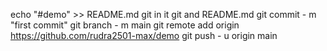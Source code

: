 echo "#demo" >> README.md
git in it 
git and README.md
git commit - m "first commit"
git branch - m main
git remote add origin https://github.com/rudra2501-max/demo
git push - u origin main
